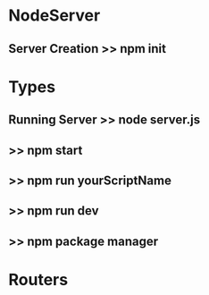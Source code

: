 # NodeServer 

## Server Creation >> npm init

# Types
## Running Server >> node server.js
## >> npm start

## >> npm run yourScriptName
## >> npm run dev
## >> npm package manager

# Routers 